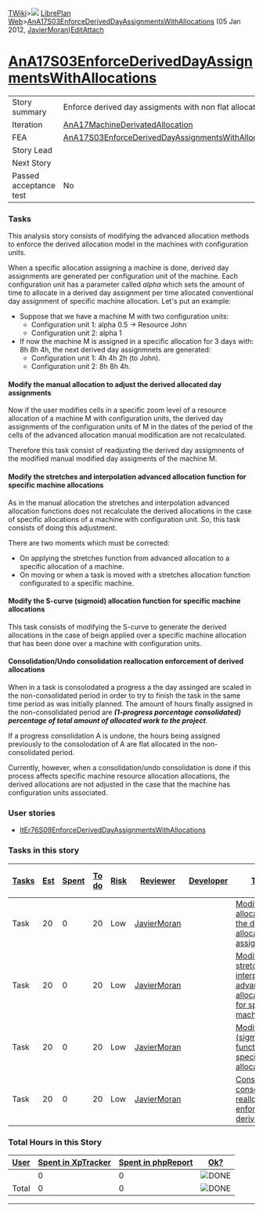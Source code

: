 [TWiki](/twiki/Main/WebHome)&gt;![](/twiki/TWiki/TWikiDocGraphics/web-bg-small.gif) [LibrePlan Web](/twiki/LibrePlan/WebHome)&gt;[AnA17S03EnforceDerivedDayAssignmentsWithAllocations](http://wiki.libreplan-enterprise.com/twiki/LibrePlan/AnA17S03EnforceDerivedDayAssignmentsWithAllocations "Topic revision: 5 (05 Jan 2012 - 16:47:21)") (05 Jan 2012, [JavierMoran](/twiki/Main/JavierMoran))[Edit](http://wiki.libreplan-enterprise.com/twiki/bin/edit/LibrePlan/AnA17S03EnforceDerivedDayAssignmentsWithAllocations?t=1520337863 "Edit this topic text")[Attach](/twiki/bin/attach/LibrePlan/AnA17S03EnforceDerivedDayAssignmentsWithAllocations "Attach an image or document to this topic")

 [AnA17S03EnforceDerivedDayAssignmentsWithAllocations](/twiki/LibrePlan/AnA17S03EnforceDerivedDayAssignmentsWithAllocations)
========================================================================================================================================================================================



|                        |                                                                                                                                      |
|------------------------|--------------------------------------------------------------------------------------------------------------------------------------|
| Story summary          | Enforce derived day assigments with non flat allocations                                                                             |
| Iteration              | [AnA17MachineDerivatedAllocation](/twiki/LibrePlan/AnA17MachineDerivatedAllocation)                                         |
| FEA                    | [AnA17S03EnforceDerivedDayAssignmentsWithAllocations](/twiki/LibrePlan/AnA17S03EnforceDerivedDayAssignmentsWithAllocations) |
| Story Lead             |                                                                                                                                      |
| Next Story             |                                                                                                                                      |
| Passed acceptance test | No                                                                                                                                   |

###  Tasks

This analysis story consists of modifying the advanced allocation methods to enforce the derived allocation model in the machines with configuration units.

When a specific allocation assigning a machine is done, derived day assignments are generated per configuration unit of the machine. Each configuration unit has a parameter called *alpha* which sets the amount of time to allocate in a derived day assignment per time allocated conventional day assignment of specific machine allocation. Let's put an example:

-   Suppose that we have a machine M with two configuration units:
    -   Configuration unit 1: alpha 0.5 -&gt; Resource John
    -   Configuration unit 2: alpha 1
-   If now the machine M is assigned in a specific allocation for 3 days with: 8h 8h 4h, the next derived day assignmnets are generated:
    -   Configuration unit 1: 4h 4h 2h (to John).
    -   Configuration unit 2: 8h 8h 4h.



####  Modify the manual allocation to adjust the derived allocated day assignments

Now if the user modifies cells in a specific zoom level of a resource allocation of a machine M with configuration units, the derived day assignments of the configuration units of M in the dates of the period of the cells of the advanced allocation manual modification are not recalculated.

Therefore this task consist of readjusting the derived day assigmnents of the modified manual modified day assigments of the machine M.



####  Modify the stretches and interpolation advanced allocation function for specific machine allocations

As in the manual allocation the stretches and interpolation advanced allocation functions does not recalculate the derived allocations in the case of specific allocations of a machine with configuration unit. So, this task consists of doing this adjustment.

There are two moments which must be corrected:

-   On applying the stretches function from advanced allocation to a specific allocation of a machine.
-   On moving or when a task is moved with a stretches allocation function configurated to a specific machine.



####  Modify the S-curve (sigmoid) allocation function for specific machine allocations

This task consists of modifying the S-curve to generate the derived allocations in the case of beign applied over a specific machine allocation that has been done over a machine with configuration units.



####  Consolidation/Undo consolidation reallocation enforcement of derived allocations

When in a task is consolodated a progress a the day assinged are scaled in the non-consolidated period in order to try to finish the task in the same time period as was initially planned. The amount of hours finally assigned in the non-consolidated period are ***(1-progress porcentage consolidated) percentage of total amount of allocated work to the project***.

If a progress consolidation A is undone, the hours being assigned previously to the consolodation of A are flat allocated in the non-consolidated period.

Currently, however, when a consolidation/undo consolidation is done if this process affects specific machine resource allocation allocations, the derived allocations are not adjusted in the case that the machine has configuration units associated.

###  User stories

-   [ItEr76S09EnforceDerivedDayAssignmentsWithAllocations](/twiki/LibrePlan/ItEr76S09EnforceDerivedDayAssignmentsWithAllocations)

###  Tasks in this story



| [Tasks](http://wiki.libreplan-enterprise.com/twiki/LibrePlan/AnA17S03EnforceDerivedDayAssignmentsWithAllocations?sortcol=0;table=2;up=0#sorted_table "Sort by this column") | [Est](http://wiki.libreplan-enterprise.com/twiki/LibrePlan/AnA17S03EnforceDerivedDayAssignmentsWithAllocations?sortcol=1;table=2;up=0#sorted_table "Sort by this column") | [Spent](http://wiki.libreplan-enterprise.com/twiki/LibrePlan/AnA17S03EnforceDerivedDayAssignmentsWithAllocations?sortcol=2;table=2;up=0#sorted_table "Sort by this column") | [To do](http://wiki.libreplan-enterprise.com/twiki/LibrePlan/AnA17S03EnforceDerivedDayAssignmentsWithAllocations?sortcol=3;table=2;up=0#sorted_table "Sort by this column") | [Risk](http://wiki.libreplan-enterprise.com/twiki/LibrePlan/AnA17S03EnforceDerivedDayAssignmentsWithAllocations?sortcol=4;table=2;up=0#sorted_table "Sort by this column") | [Reviewer](http://wiki.libreplan-enterprise.com/twiki/LibrePlan/AnA17S03EnforceDerivedDayAssignmentsWithAllocations?sortcol=5;table=2;up=0#sorted_table "Sort by this column") | [Developer](http://wiki.libreplan-enterprise.com/twiki/LibrePlan/AnA17S03EnforceDerivedDayAssignmentsWithAllocations?sortcol=6;table=2;up=0#sorted_table "Sort by this column") | [Task Name](http://wiki.libreplan-enterprise.com/twiki/LibrePlan/AnA17S03EnforceDerivedDayAssignmentsWithAllocations?sortcol=7;table=2;up=0#sorted_table "Sort by this column")    | [Start Date](http://wiki.libreplan-enterprise.com/twiki/LibrePlan/AnA17S03EnforceDerivedDayAssignmentsWithAllocations?sortcol=8;table=2;up=0#sorted_table "Sort by this column") | [Est End Date](http://wiki.libreplan-enterprise.com/twiki/LibrePlan/AnA17S03EnforceDerivedDayAssignmentsWithAllocations?sortcol=9;table=2;up=0#sorted_table "Sort by this column") | [End Date](http://wiki.libreplan-enterprise.com/twiki/LibrePlan/AnA17S03EnforceDerivedDayAssignmentsWithAllocations?sortcol=10;table=2;up=0#sorted_table "Sort by this column") |
|--------------------------------------------------------------------------------------------------------------------------------------------------------------------------------------|------------------------------------------------------------------------------------------------------------------------------------------------------------------------------------|--------------------------------------------------------------------------------------------------------------------------------------------------------------------------------------|--------------------------------------------------------------------------------------------------------------------------------------------------------------------------------------|-------------------------------------------------------------------------------------------------------------------------------------------------------------------------------------|-----------------------------------------------------------------------------------------------------------------------------------------------------------------------------------------|------------------------------------------------------------------------------------------------------------------------------------------------------------------------------------------|---------------------------------------------------------------------------------------------------------------------------------------------------------------------------------------------|-------------------------------------------------------------------------------------------------------------------------------------------------------------------------------------------|---------------------------------------------------------------------------------------------------------------------------------------------------------------------------------------------|------------------------------------------------------------------------------------------------------------------------------------------------------------------------------------------|
| Task                                                                                                                                                                                 | 20                                                                                                                                                                                 | 0                                                                                                                                                                                    | 20                                                                                                                                                                                   | Low                                                                                                                                                                                 | [JavierMoran](/twiki/Main/JavierMoran)                                                                                                                                         |                                                                                                                                                                                          | [Modify the manual allocation to adjust the derived allocated day assignments](/twiki/LibrePlan/AnA17S03EnforceDerivedDayAssignmentsWithAllocations#TasK1)                         |                                                                                                                                                                                           |                                                                                                                                                                                             |                                                                                                                                                                                          |
| Task                                                                                                                                                                                 | 20                                                                                                                                                                                 | 0                                                                                                                                                                                    | 20                                                                                                                                                                                   | Low                                                                                                                                                                                 | [JavierMoran](/twiki/Main/JavierMoran)                                                                                                                                         |                                                                                                                                                                                          | [Modify the stretches and interpolation advanced allocation function for specific machine allocations](/twiki/LibrePlan/AnA17S03EnforceDerivedDayAssignmentsWithAllocations#TasK2) |                                                                                                                                                                                           |                                                                                                                                                                                             |                                                                                                                                                                                          |
| Task                                                                                                                                                                                 | 20                                                                                                                                                                                 | 0                                                                                                                                                                                    | 20                                                                                                                                                                                   | Low                                                                                                                                                                                 | [JavierMoran](/twiki/Main/JavierMoran)                                                                                                                                         |                                                                                                                                                                                          | [Modify the S-curve (sigmoid) allocation function for specific machine allocations](/twiki/LibrePlan/AnA17S03EnforceDerivedDayAssignmentsWithAllocations#TasK3)                    |                                                                                                                                                                                           |                                                                                                                                                                                             |                                                                                                                                                                                          |
| Task                                                                                                                                                                                 | 20                                                                                                                                                                                 | 0                                                                                                                                                                                    | 20                                                                                                                                                                                   | Low                                                                                                                                                                                 | [JavierMoran](/twiki/Main/JavierMoran)                                                                                                                                         |                                                                                                                                                                                          | [Consolidation/Undo consolidation reallocation enforcement of derived allocations](/twiki/LibrePlan/AnA17S03EnforceDerivedDayAssignmentsWithAllocations#TasK4)                     |                                                                                                                                                                                           |                                                                                                                                                                                             |                                                                                                                                                                                          |

###  Total Hours in this Story

| [User](http://wiki.libreplan-enterprise.com/twiki/LibrePlan/AnA17S03EnforceDerivedDayAssignmentsWithAllocations?sortcol=0;table=3;up=0#sorted_table "Sort by this column") | [Spent in XpTracker](http://wiki.libreplan-enterprise.com/twiki/LibrePlan/AnA17S03EnforceDerivedDayAssignmentsWithAllocations?sortcol=1;table=3;up=0#sorted_table "Sort by this column") | [Spent in phpReport](http://wiki.libreplan-enterprise.com/twiki/LibrePlan/AnA17S03EnforceDerivedDayAssignmentsWithAllocations?sortcol=2;table=3;up=0#sorted_table "Sort by this column") | [Ok?](http://wiki.libreplan-enterprise.com/twiki/LibrePlan/AnA17S03EnforceDerivedDayAssignmentsWithAllocations?sortcol=3;table=3;up=0#sorted_table "Sort by this column") |
|-------------------------------------------------------------------------------------------------------------------------------------------------------------------------------------|---------------------------------------------------------------------------------------------------------------------------------------------------------------------------------------------------|---------------------------------------------------------------------------------------------------------------------------------------------------------------------------------------------------|------------------------------------------------------------------------------------------------------------------------------------------------------------------------------------|
|                                                                                                                                                                                     | 0                                                                                                                                                                                                 | 0                                                                                                                                                                                                 | ![DONE](/twiki/TWiki/TWikiDocGraphics/choice-yes.gif "DONE")                                                                                                                   |
| Total                                                                                                                                                                               | 0                                                                                                                                                                                                 | 0                                                                                                                                                                                                 | ![DONE](/twiki/TWiki/TWikiDocGraphics/choice-yes.gif "DONE")                                                                                                                   |

------------------------------------------------------------------------
